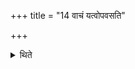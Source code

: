 +++
title = "14 वाचं यत्वोपवसति"

+++

<details><summary>थिते</summary>

वाचं यत्वोपवसति १४
</details>
